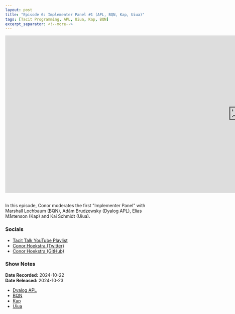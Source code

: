 ```yaml
---
layout: post
title: "Episode 6: Implementer Panel #1 (APL, BQN, Kap, Uiua)"
tags: [Tacit Programming, APL, Uiua, Kap, BQN]
excerpt_separator: <!--more-->
---
```


<center>
<iframe width="1500" height="500" src="https://www.youtube.com/embed/hcGBIrmQE5o?si=EKiITxXvT2_5BAjf"
                title="YouTube video player" frameborder="0"
                allow="accelerometer; autoplay; clipboard-write; encrypted-media; gyroscope; picture-in-picture; web-share"
                referrerpolicy="strict-origin-when-cross-origin" allowfullscreen></iframe>
</center>

<br>In this episode, Conor moderates the first "Implementer Panel" with Marshall Lochbaum (BQN), Adám Brudzewsky (Dyalog APL), Elias Mårtenson (Kap) and Kai Schmidt (Uiua).

<!--more-->

### Socials

* [Tacit Talk YouTube Playlist](https://www.youtube.com/playlist?list=PLVFrD1dmDdvenJhYti3HomLRkC4_Y9AXA)
* [Conor Hoekstra (Twitter)](https://twitter.com/code_report)
* [Conor Hoekstra (GitHub)](https://github.com/codereport/)

### Show Notes

**Date Recorded:** 2024-10-22 <br>
**Date Released:** 2024-10-23 <br>

* [Dyalog APL](https://www.dyalog.com/)
* [BQN](https://mlochbaum.github.io/BQN/)
* [Kap](https://kapdemo.dhsdevelopments.com/)
* [Uiua](https://www.uiua.org/)
